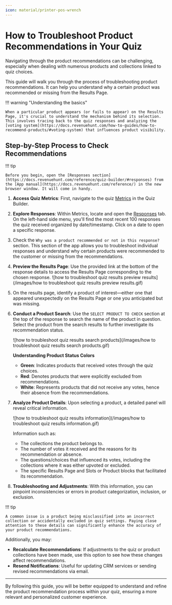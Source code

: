 ```yaml
---
icon: material/printer-pos-wrench
---
```


# How to Troubleshoot Product Recommendations in Your Quiz

Navigating through the product recommendations can be challenging, especially when dealing with numerous products and collections linked to quiz choices. 

This guide will walk you through the process of troubleshooting product recommendations. It can help you understand why a certain product was recommended or missing from the Results Page.

!!! warning "Understanding the basics"

    When a particular product appears (or fails to appear) on the Results Page, it's crucial to understand the mechanism behind its selection. This involves tracing back to the quiz responses and analyzing the [voting system](https://docs.revenuehunt.com/how-to-guides/how-to-recommend-products/#voting-system) that influences product visibility.

## Step-by-Step Process to Check Recommendations

!!! tip

    Before you begin, open the [Responses section](https://docs.revenuehunt.com/reference/quiz-builder/#responses) from the [App manual](https://docs.revenuehunt.com/reference/) in the new browser window. It will come in handy.

1. **Access Quiz Metrics**: First, navigate to the quiz [Metrics](https://docs.revenuehunt.com/reference/quiz-builder/#metrics) in the Quiz Builder.
2. **Explore Responses**: Within Metrics, locate and open the [Responses](https://docs.revenuehunt.com/reference/quiz-builder/#responses) tab. On the left-hand side menu, you'll find the most recent 100 responses the quiz received organized by date/timestamp. Click on a date to open a specific response.
3. Check the `Why was a product recommended or not in this response?` section. This section of the app allows you to troubleshoot individual responses and understand why certain products were recommended to the customer or missing from the recommendations.
4. **Preview the Results Page**: Use the provided link at the bottom of the response details to access the Results Page corresponding to the chosen response. 
    ![how to troubleshoot quiz results preview results](/images/how to troubleshoot quiz results preview results.gif)
5. On the results page, identify a product of interest—either one that appeared unexpectedly on the Results Page or one you anticipated but was missing.
6. **Conduct a Product Search**: Use the `SELECT PRODUCT TO CHECK` section at the top of the response to search the name of the product in question. Select the product from the search results to further investigate its recommendation status.

    ![how to troubleshoot quiz results search products](/images/how to troubleshoot quiz results search products.gif)

    **Understanding Product Status Colors**

    - **Green**: Indicates products that received votes through the quiz choices.
    - **Red**: Denotes products that were explicitly excluded from recommendations.
    - **White**: Represents products that did not receive any votes, hence their absence from the recommendations.

7. **Analyze Product Details**: Upon selecting a product, a detailed panel will reveal critical information.

    ![how to troubleshoot quiz results information](/images/how to troubleshoot quiz results information.gif)

    Information such as:

    - The collections the product belongs to.
    - The number of votes it received and the reasons for its recommendation or absence.
    - The questions/choices that influenced its votes, including the collections where it was either upvoted or excluded.
    - The specific Results Page and Slots or Product blocks that facilitated its recommendation.

8. **Troubleshooting and Adjustments**: With this information, you can pinpoint inconsistencies or errors in product categorization, inclusion, or exclusion. 

!!! tip

    A common issue is a product being misclassified into an incorrect collection or accidentally excluded in quiz settings. Paying close attention to these details can significantly enhance the accuracy of your product recommendations.


Additionally, you may:

- **Recalculate Recommendations**: If adjustments to the quiz or product collections have been made, use this option to see how these changes affect recommendations.
- **Resend Notifications**: Useful for updating CRM services or sending revised recommendations via email.


---

By following this guide, you will be better equipped to understand and refine the product recommendation process within your quiz, ensuring a more relevant and personalized customer experience.
